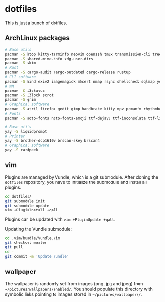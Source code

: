 # dotfiles

This is just a bunch of dotfiles.


## ArchLinux packages

``` sh
# Base utils
pacman -S htop kitty-terminfo neovim openssh tmux transmission-cli tree wget whois zsh zsh-syntax-highlighting
pacman -S shared-mime-info xdg-user-dirs
pacman -S skim
# Rust
pacman -S cargo-audit cargo-outdated cargo-release rustup
# CLI software
pacman -S bind exiv2 imagemagick mkcert nmap rsync shellcheck sqlmap youtube-dl
# WM
pacman -S i3status
pacman -S i3lock scrot
pacman -S grim
# Graphical software
pacman -S atril firefox gedit gimp handbrake kitty mpv pcmanfm rhythmbox ristretto tumbler thunderbird vlc zathura
# Fonts
pacman -S noto-fonts noto-fonts-emoji ttf-dejavu ttf-inconsolata ttf-liberation
```

``` sh
# Base utils
yay -S liquidprompt
# Printer
yay -S brother-dcp1610w brscan-skey brscan4
# Graphical software
yay -S cardpeek
```

## vim

Plugins are managed by Vundle, which is a git submodule. After cloning the `dotfiles` repository, you have to initialize the submodule and install all plugins.

``` sh
cd dotfiles/
git submodule init
git submodule update
vim +PluginInstall +qall
```

Plugins can be updated with `vim +PluginUpdate +qall`.

Updating the Vundle submodule:

``` sh
cd .vim/bundle/Vundle.vim
git checkout master
git pull
cd -
git commit -m 'Update Vundle'
```


## wallpaper

The wallpaper is randomly set from images (png, jpg and jpeg) from `~/pictures/wallpapers/enabled/`. You should populate this directory with symbolic links pointing to images stored in `~/pictures/wallpapers/`.
